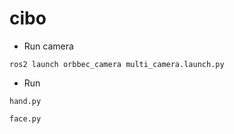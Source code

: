 # cibo
- Run camera
```shell
ros2 launch orbbec_camera multi_camera.launch.py
```
- Run 
```shell
hand.py
```
```shell
face.py
```